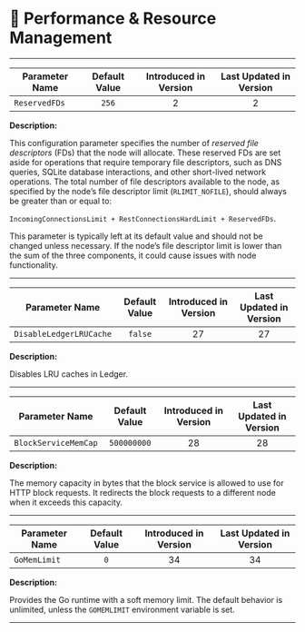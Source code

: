 # 🚀 Performance & Resource Management

---

| Parameter Name | Default Value | Introduced in Version | Last Updated in Version |
|----------------|:-------------:|:---------------------:|:-----------------------:|
| `ReservedFDs`  |     `256`     |           2           |            2            |

**Description:**

This configuration parameter specifies the number of _reserved file descriptors_
(FDs) that the node will allocate. These reserved FDs are set aside for operations
that require temporary file descriptors, such as DNS queries, SQLite database interactions,
and other short-lived network operations. The total number of file descriptors available
to the node, as specified by the node’s file descriptor limit (`RLIMIT_NOFILE`),
should always be greater than or equal to:

`IncomingConnectionsLimit + RestConnectionsHardLimit + ReservedFDs`.

This parameter is typically left at its default value and should not be changed
unless necessary. If the node’s file descriptor limit is lower than the sum of the
three components, it could cause issues with node functionality.

---

| Parameter Name          | Default Value | Introduced in Version | Last Updated in Version |
|-------------------------|:-------------:|:---------------------:|:-----------------------:|
| `DisableLedgerLRUCache` |    `false`    |          27           |           27            |

**Description:**

Disables LRU caches in Ledger.

---

| Parameter Name       | Default Value | Introduced in Version | Last Updated in Version |
|----------------------|:-------------:|:---------------------:|:-----------------------:|
| `BlockServiceMemCap` |  `500000000`  |          28           |           28            |

**Description:**

The memory capacity in bytes that the block service is allowed to use for HTTP block
requests. It redirects the block requests to a different node when it exceeds this
capacity.

---

| Parameter Name | Default Value | Introduced in Version | Last Updated in Version |
|----------------|:-------------:|:---------------------:|:-----------------------:|
| `GoMemLimit`   |      `0`      |          34           |           34            |

**Description:**

Provides the Go runtime with a soft memory limit. The default behavior is unlimited,
unless the `GOMEMLIMIT` environment variable is set.

---
